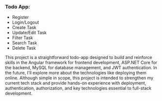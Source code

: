 ### Todo App:
- Register
- Login/Logout
- Create Task
- Update/Edit Task
- Filter Task
- Search Task
- Delete Task

This project is a straightforward todo-app designed to build and reinforce skills in the Angular framework for frontend development, ASP.NET Core for the backend, MySQL for database management, and JWT authentication. In the future, I'll explore more about the technologies like deploying them online. Although simple in scope, this project is intended to strengthen my current tech stack and provide hands-on experience with deployment, authentication, authorization, and key technologies essential to full-stack development.
